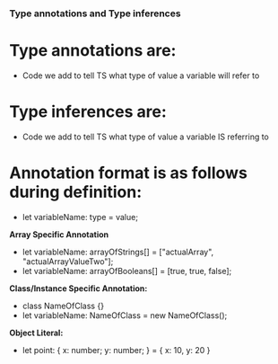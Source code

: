 ### Type annotations and Type inferences

# Type annotations are:
- Code we add to tell TS what type of value a variable will refer to
# Type inferences are:
- Code we add to tell TS what type of value a variable IS referring to


# Annotation format is as follows during definition:
- let variableName: type = value;

**Array Specific Annotation**
- let variableName: arrayOfStrings[] = ["actualArray", "actualArrayValueTwo"];
- let variableName: arrayOfBooleans[] = [true, true, false];

**Class/Instance Specific Annotation:**
- class NameOfClass {}
- let variableName: NameOfClass = new NameOfClass();

**Object Literal:**
- let point: { x: number; y: number; } = {
    x: 10,
    y: 20
  }




